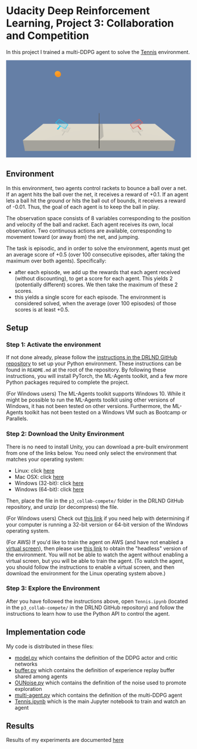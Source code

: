 # Udacity Deep Reinforcement Learning, Project 3: Collaboration and Competition

In this project I trained a multi-DDPG agent to solve the [Tennis](https://github.com/Unity-Technologies/ml-agents/blob/master/docs/Learning-Environment-Examples.md#tennis) environment.

![tennis](tennis.png "Tennis environment")

## Environment

In this environment, two agents control rackets to bounce a ball over a net. If an agent hits the ball over the net, it receives a reward of +0.1. If an agent lets a ball hit the ground or hits the ball out of bounds, it receives a reward of -0.01. Thus, the goal of each agent is to keep the ball in play.

The observation space consists of 8 variables corresponding to the position and velocity of the ball and racket. Each agent receives its own, local observation. Two continuous actions are available, corresponding to movement toward (or away from) the net, and jumping.

The task is episodic, and in order to solve the environment, agents must get an average score of +0.5 (over 100 consecutive episodes, after taking the maximum over both agents). Specifically:
- after each episode, we add up the rewards that each agent received (without discounting), to get a score for each agent. This yields 2 (potentially different) scores. We then take the maximum of these 2 scores.
- this yields a single score for each episode.
The environment is considered solved, when the average (over 100 episodes) of those scores is at least +0.5.

## Setup

### Step 1: Activate the environment
If not done already, please follow the [instructions in the DRLND GitHub repository](https://github.com/udacity/deep-reinforcement-learning#dependencies) to set up your Python environment. These instructions can be found in `README.md` at the root of the repository. By following these instructions, you will install PyTorch, the ML-Agents toolkit, and a few more Python packages required to complete the project.

(For Windows users) The ML-Agents toolkit supports Windows 10. While it might be possible to run the ML-Agents toolkit using other versions of Windows, it has not been tested on other versions. Furthermore, the ML-Agents toolkit has not been tested on a Windows VM such as Bootcamp or Parallels.

### Step 2: Download the Unity Environment
There is no need to install Unity, you can download a pre-built environment from one of the links below. You need only select the environment that matches your operating system:
- Linux: click [here](https://s3-us-west-1.amazonaws.com/udacity-drlnd/P3/Tennis/Tennis_Linux.zip)
- Mac OSX: click [here](https://s3-us-west-1.amazonaws.com/udacity-drlnd/P3/Tennis/Tennis.app.zip)
- Windows (32-bit): click [here](https://s3-us-west-1.amazonaws.com/udacity-drlnd/P3/Tennis/Tennis_Windows_x86.zip)
- Windows (64-bit): click [here](https://s3-us-west-1.amazonaws.com/udacity-drlnd/P3/Tennis/Tennis_Windows_x86_64.zip)

Then, place the file in the `p3_collab-compete/` folder in the DRLND GitHub repository, and unzip (or decompress) the file.

(For Windows users) Check out [this link](https://support.microsoft.com/en-us/help/827218/how-to-determine-whether-a-computer-is-running-a-32-bit-version-or-64) if you need help with determining if your computer is running a 32-bit version or 64-bit version of the Windows operating system.

(For AWS) If you'd like to train the agent on AWS (and have not enabled a [virtual screen](https://github.com/Unity-Technologies/ml-agents/blob/master/docs/Training-on-Amazon-Web-Service.md)), then please use [this link](https://s3-us-west-1.amazonaws.com/udacity-drlnd/P1/Banana/Banana_Linux_NoVis.zip) to obtain the "headless" version of the environment. You will not be able to watch the agent without enabling a virtual screen, but you will be able to train the agent. (To watch the agent, you should follow the instructions to enable a virtual screen, and then download the environment for the Linux operating system above.)

### Step 3: Explore the Environment
After you have followed the instructions above, open `Tennis.ipynb` (located in the `p3_collab-compete/` in the DRLND GitHub repository) and follow the instructions to learn how to use the Python API to control the agent.

## Implementation code
My code is distributed in these files:
- [model.py](model.py) which contains the definition of the DDPG actor and critic networks
- [buffer.py](buffer.py) which contains the definition of experience replay buffer shared among agents
- [OUNoise.py](OUNoise.py) which contains the definition of the noise used to promote exploration
- [multi-agent.py](multi-agent.py) which contains the definition of the multi-DDPG agent
- [Tennis.ipynb](Tennis.ipynb) which is the main Jupyter notebook to train and watch an agent

## Results
Results of my experiments are documented [here](Report.md)